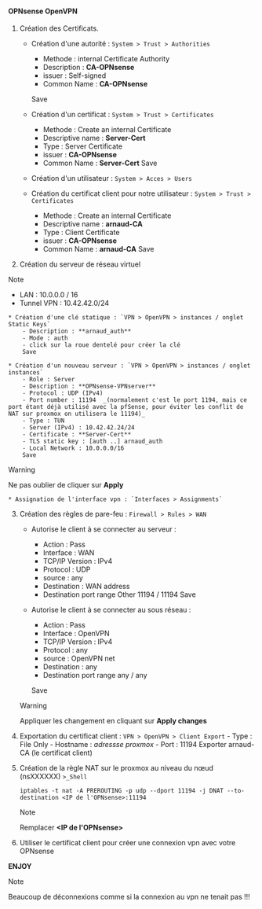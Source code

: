 #### OPNsense OpenVPN

1. Création des Certificats.
	* Création d'une autorité : `System > Trust > Authorities`
		- Methode : internal Certificate Authority
		- Description : **CA-OPNsense**
		- issuer : Self-signed
		- Common Name : **CA-OPNsense**
		
		Save
		
	* Création d'un certificat : `System > Trust > Certificates`
		- Methode : Create an internal Certificate
		- Descriptive name : **Server-Cert**
		- Type : Server Certificate
		- issuer : **CA-OPNsense**
		- Common Name : **Server-Cert**
		Save
		
	* Création d'un utilisateur : `System > Acces > Users`
	
	* Création du certificat client pour notre utilisateur : `System > Trust > Certificates`
		- Methode : Create an internal Certificate
		- Descriptive name : **arnaud-CA**
		- Type : Client Certificate
		- issuer : **CA-OPNsense**
		- Common Name : **arnaud-CA**
		Save
		
2. Création du serveur de réseau virtuel

> [!NOTE]
> - LAN : 10.0.0.0 / 16
> - Tunnel VPN : 10.42.42.0/24

	* Création d'une clé statique : `VPN > OpenVPN > instances / onglet Static Keys`
		- Description : **arnaud_auth**
		- Mode : auth
		- click sur la roue dentelé pour créer la clé
		Save

	* Création d'un nouveau serveur : `VPN > OpenVPN > instances / onglet instances`
		- Role : Server
		- Description : **OPNsense-VPNserver**
		- Protocol : UDP (IPv4)
		- Port number : 11194  _(normalement c'est le port 1194, mais ce port étant déjà utilisé avec la pfSense, pour éviter les conflit de NAT sur proxmox on utilisera le 11194)_
		- Type : TUN
		- Server (IPv4) : 10.42.42.24/24
		- Certificate : **Server-Cert**
		- TLS static key : [auth ..] arnaud_auth
		- Local Network : 10.0.0.0/16
		Save

> [!WARNING]
> Ne pas oublier de cliquer sur **Apply**

	* Assignation de l'interface vpn : `Interfaces > Assignments`

3. Création des règles de pare-feu : `Firewall > Rules > WAN`

	* Autorise le client à se connecter au serveur : 
		- Action : Pass
		- Interface : WAN
		- TCP/IP Version : IPv4
		- Protocol : UDP
		- source : any
		- Destination : WAN address
		- Destination port range 
			Other
			11194 / 11194
		Save
	
	* Autorise le client à se connecter au sous réseau : 
		- Action : Pass
		- Interface : OpenVPN
		- TCP/IP Version : IPv4
		- Protocol : any
		- source : OpenVPN net
		- Destination : any
		- Destination port range 
			any / any
			
		Save

	> [!WARNING]
	> Appliquer les changement en cliquant sur **Apply changes**
	
4. Exportation du certificat client : `VPN > OpenVPN > Client Export`
		- Type : File Only
		- Hostname : *adressse proxmox*
		- Port : 11194
		Exporter arnaud-CA (le certificat client)

5. Création de la règle NAT sur le proxmox 
	au niveau du nœud (nsXXXXXX) `>_Shell`
	```
	iptables -t nat -A PREROUTING -p udp --dport 11194 -j DNAT --to-destination <IP de l'OPNsense>:11194
	```
	
	> [!NOTE]
	> Remplacer **<IP de l'OPNsense>** 
	
6. Utiliser le certificat client pour créer une connexion vpn avec votre OPNsense

**ENJOY**

> [!NOTE]
> Beaucoup de déconnexions comme si la connexion au vpn ne tenait pas !!!


	
